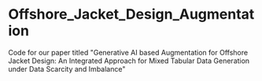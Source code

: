 # Offshore_Jacket_Design_Augmentation
Code for our paper titled "Generative AI based Augmentation for Offshore Jacket Design: An Integrated Approach for Mixed Tabular Data Generation under Data Scarcity and Imbalance"
